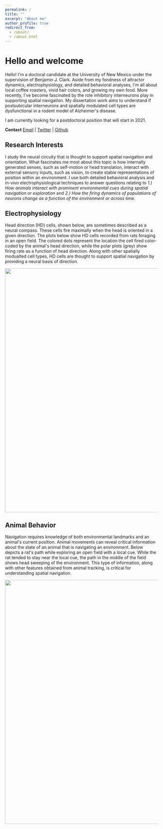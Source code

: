 ```yaml
---
permalink: /
title: ""
excerpt: "About me"
author_profile: true
redirect_from: 
  - /about/
  - /about.html
---
```


Hello and welcome
======
Hello! I'm a doctoral candidate at the University of New Mexico under the supervision of Benjamin J. Clark. Aside from my fondness of attractor dynamics, electrophysiology, and detailed behavioral analyses, I'm all about local coffee roasters, vivid hair colors, and growing my own food. More recently, I've become fascinated by the role inhibitory interneurons play in supporting spatial navigation. My dissertation work aims to understand if postsubicular interneurons and spatially modulated cell types are dysfunctional in a rodent model of Alzheimer's disease.   

I am currently looking for a postdoctoral position that will start in 2021.  

**Contact**
[Email](mailto:lberkowitz@unm.edu) | [Twitter](https://twitter.com/lauraberkowitz) | [Github](https://github.com/lolaBerkowitz)

Research Interests
------

I study the neural circuity that is thought to support spatial navigation and orientation. What fascinates me most about this topic is how internally generated senses, such as self-motion or head translation, interact with external sensory inputs, such as vision, to create stable representations of position within an environment. I use both detailed behavioral analysis and in-vivo electrophysiological techniques to answer questions relating to *1.) How animals interact with prominent environmental cues during spatial navigation or exploration* and *2.) How the firing dynamics of populations of neurons change as a function of the environment or across time.* 

Electrophysiology
------

Head direction (HD) cells, shown below, are sometimes described as a neural compass. These cells fire maximally when the head is oriented in a given direction. The plots below show HD cells recorded from rats foraging in an open field. The colored dots represent the location the cell fired color-coded by the animal's head direction, while the polar plots (grey) show firing rate as a function of head direction. Along with other spatially modualted cell types, HD cells are thought to support spatial navigation by providing a neural basis of direction. 

<p align="center">
<img src="https://lolaBerkowitz.github.io/images/Visual_HD.png" width="800px"> 
</p>

Animal Behavior 
------

Navigation requires knowledge of both environmental landmarks and an animal's current position. Animal movements can reveal critical information about the state of an animal that is navigating an environment. Below depicts a rat's path while exploring an open field with a local cue. While the rat tended to stay near the local cue, the path in the middle of the field shows head sweeping of the environment. This type of information, along with other features obtained from animal tracking, is critical for understanding spatial navigation.

<p align="center">
<img src="https://lolaBerkowitz.github.io/images/Behavior_example.png" width="800px"> 
</p>


